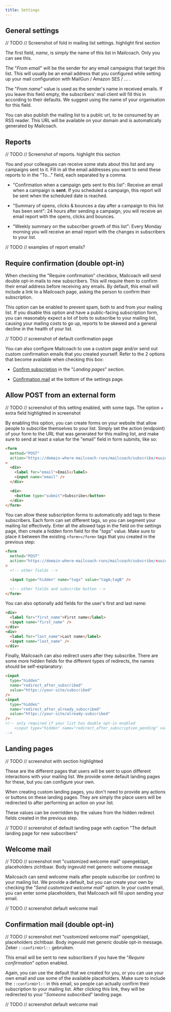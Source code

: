 ```yaml
---
title: Settings
---
```


## General settings

// TODO // Screenshot of fold in mailing list settings. highlight first section

The first field, _name_, is simply the name of this list in Mailcoach. Only you can see this.

The "_From email_" will be the sender for any email campaigns that target this list. This will usually be an email address that you configured while setting up your mail configuration with MailGun / Amazon SES / … .

The "_From name_" value is used as the sender's name in received emails. If you leave this field empty, the subscribers' mail client will fill this in according to their defaults. We suggest using the name of your organisation for this field.

You can also publish the mailing list to a public url, to be consumed by an RSS reader. This URL will be available on your domain and is automatically generated by Mailcoach.

## Reports

// TODO // Screenshot of reports. highlight this section

You and your colleagues can receive some stats about this list and any campaigns sent to it. Fill in all the email addresses you want to send these reports to in the "To…" field, each separated by a comma.

- "Confirmation when a campaign gets sent to this list": Receive an email when a campaign is **sent**. If you scheduled a campaign, this report will be sent when the scheduled date is reached.

- "Summary of opens, clicks & bounces a day after a campaign to this list has been sent": 24 hours after sending a campaign, you will receive an email report with the opens, clicks and bounces.

- "Weekly summary on the subscriber growth of this list": Every Monday morning you will receive an email report with the changes in subscribers to your list.

// TODO // examples of report emails?

## Require confirmation (double opt-in)

When checking the "Require confirmation" checkbox, Mailcoach will send double opt-in mails to new subscribers. This will require them to confirm their email address before receiving any emails. By default, this email will include a link to a Mailcoach page, asking the person to confirm their subscription.

This option can be enabled to prevent spam, both to and from your mailing list. If you disable this option and have a public-facing subscription form, you can reasonably expect a lot of bots to subscribe to your mailing list, causing your mailing costs to go up, reports to be skewed and a general decline in the health of your list.

// TODO // screenshot of default confirmation page

You can also configure Mailcoach to use a custom page and/or send out custom confirmation emails that you created yourself. Refer to the 2 options that become available when checking this box:

- [Confirm subscription](TODO:link) in the "_Landing pages_" section.

- [Confirmation mail](TODO:link) at the bottom of the settings page.

## Allow POST from an external form

// TODO // screenshot of this setting enabled, with some tags. The option + extra field highlighted in screenshot

By enabling this option, you can create forms on your website that allow people to subscribe themselves to your list. Simply set the action (endpoint) of your form to the URL that was generated for this mailing list, and make sure to send at least a value for the "email" field in form submits, like so:

```html
<form
  method="POST"
  action="https://domain-where-mailcoach-runs/mailcoach/subscribe/<uuid-of-emaillist>"
>
  <div>
    <label for="email">Email</label>
    <input name="email" />
  </div>

  <div>
    <button type="submit">Subscribe</button>
  </div>
</form>
```

You can allow these subscription forms to automatically add tags to these subscribers. Each form can set different tags, so you can segment your mailing list effectively. Enter all the allowed tags in the field on the settings page, then create a hidden form field for the "_tags_" value. Make sure to place it between the existing `<form></form>` tags that you created in the previous step:

```html
<form
  method="POST"
  action="https://domain-where-mailcoach-runs/mailcoach/subscribe/<uuid-of-emaillist>"
>
  <!-- other fields -->

  <input type="hidden" name="tags" value="tagA;tagB" />

  <!-- other fields and subscribe button -->
</form>
```

You can also optionally add fields for the user's first and last name:

```html
<div>
  <label for="first_name">First name</label>
  <input name="first_name" />
</div>
<div>
  <label for="last_name">Last name</label>
  <input name="last_name" />
</div>
```

Finally, Mailcoach can also redirect users after they subscribe. There are some more hidden fields for the different types of redirects, the names should be self-explanatory:

```html
<input
  type="hidden"
  name="redirect_after_subscribed"
  value="https://your-site/subscribed"
/>
<input
  type="hidden"
  name="redirect_after_already_subscribed"
  value="https://your-site/already-subscribed"
/>
<!-- only required if your list has double opt-in enabled
    <input type="hidden" name="redirect_after_subscription_pending" value="https://your-site/redirect-after-pending" />
-->
```

## Landing pages

// TODO // screenshot with section highlighted

These are the different pages that users will be sent to upon different interactions with your mailing list. We provide some default landing pages for these, but you can configure your own.

When creating custom landing pages, you don't need to provide any actions or buttons on these landing pages. They are simply the place users will be redirected to after performing an action on your list.

These values can be overridden by the values from the hidden redirect fields created in the previous step.

// TODO // screenshot of default landing page with caption "The default landing page for new subscribers"

## Welcome mail

// TODO // screenshot met "customized welcome mail" opengeklapt, placeholders zichtbaar. Body ingevuld met generic welcome message

Mailcoach can send welcome mails after people subscribe (or confirm) to your mailing list. We provide a default, but you can create your own by checking the "_Send customized welcome mail_" option. In your custm email, you can enter some placeholders, that Mailcoach will fill upon sending your email.

// TODO // screenshot default welcome mail

## Confirmation mail (double opt-in)

// TODO // screenshot met "customized welcome mail" opengeklapt, placeholders zichtbaar. Body ingevuld met generic double opt-in message. Zeker `::confirmUrl::` gebruiken.

This email will be sent to new subscribers if you have the "_Require confirmation_" option enabled.

Again, you can use the default that we created for you, or you can use your own email and use some of the available placeholders. Make sure to include the `::confirmUrl::` in this email, so people can actually confirm their subscription to your mailing list. After clicking this link, they will be redirected to your "_Someone subscribed_" landing page.

// TODO // screenshot default welcome mail

